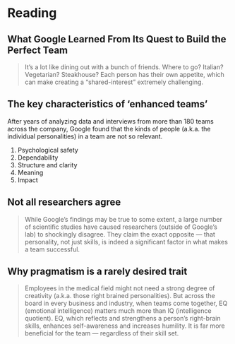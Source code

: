 # Reading

## What Google Learned From Its Quest to Build the Perfect Team

> It’s a lot like dining out with a bunch of friends. Where to go? Italian? Vegetarian? Steakhouse? Each person has their own appetite, which can make creating a “shared-interest” extremely challenging.

## The key characteristics of ‘enhanced teams’

After years of analyzing data and interviews from more than 180 teams across the company, Google found that the kinds of people (a.k.a. the individual personalities) in a team are not so relevant.

1. Psychological safety
2. Dependability
3. Structure and clarity
4. Meaning
5. Impact

## Not all researchers agree

> While Google’s findings may be true to some extent, a large number of scientific studies have caused researchers (outside of Google’s lab) to shockingly disagree. They claim the exact opposite — that personality, not just skills, is indeed a significant factor in what makes a team successful.

## Why pragmatism is a rarely desired trait

> Employees in the medical field might not need a strong degree of creativity (a.k.a. those right brained personalities). But across the board in every business and industry, when teams come together, EQ (emotional intelligence) matters much more than IQ (intelligence quotient).
EQ, which reflects and strengthens a person’s right-brain skills, enhances self-awareness and increases humility. It is far more beneficial for the team — regardless of their skill set.

